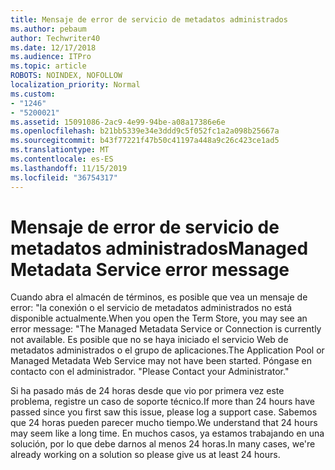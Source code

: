 ```yaml
---
title: Mensaje de error de servicio de metadatos administrados
ms.author: pebaum
author: Techwriter40
ms.date: 12/17/2018
ms.audience: ITPro
ms.topic: article
ROBOTS: NOINDEX, NOFOLLOW
localization_priority: Normal
ms.custom:
- "1246"
- "5200021"
ms.assetid: 15091086-2ac9-4e99-94be-a08a17386e6e
ms.openlocfilehash: b21bb5339e34e3ddd9c5f052fc1a2a098b25667a
ms.sourcegitcommit: b43f77221f47b50c41197a448a9c26c423ce1ad5
ms.translationtype: MT
ms.contentlocale: es-ES
ms.lasthandoff: 11/15/2019
ms.locfileid: "36754317"
---
```

# <a name="managed-metadata-service-error-message"></a><span data-ttu-id="8bbea-102">Mensaje de error de servicio de metadatos administrados</span><span class="sxs-lookup"><span data-stu-id="8bbea-102">Managed Metadata Service error message</span></span>

<span data-ttu-id="8bbea-103">Cuando abra el almacén de términos, es posible que vea un mensaje de error: "la conexión o el servicio de metadatos administrados no está disponible actualmente.</span><span class="sxs-lookup"><span data-stu-id="8bbea-103">When you open the Term Store, you may see an error message: "The Managed Metadata Service or Connection is currently not available.</span></span> <span data-ttu-id="8bbea-104">Es posible que no se haya iniciado el servicio Web de metadatos administrados o el grupo de aplicaciones.</span><span class="sxs-lookup"><span data-stu-id="8bbea-104">The Application Pool or Managed Metadata Web Service may not have been started.</span></span> <span data-ttu-id="8bbea-105">Póngase en contacto con el administrador. "</span><span class="sxs-lookup"><span data-stu-id="8bbea-105">Please Contact your Administrator."</span></span>
  
<span data-ttu-id="8bbea-106">Si ha pasado más de 24 horas desde que vio por primera vez este problema, registre un caso de soporte técnico.</span><span class="sxs-lookup"><span data-stu-id="8bbea-106">If more than 24 hours have passed since you first saw this issue, please log a support case.</span></span> <span data-ttu-id="8bbea-107">Sabemos que 24 horas pueden parecer mucho tiempo.</span><span class="sxs-lookup"><span data-stu-id="8bbea-107">We understand that 24 hours may seem like a long time.</span></span> <span data-ttu-id="8bbea-108">En muchos casos, ya estamos trabajando en una solución, por lo que debe darnos al menos 24 horas.</span><span class="sxs-lookup"><span data-stu-id="8bbea-108">In many cases, we're already working on a solution so please give us at least 24 hours.</span></span>
  
